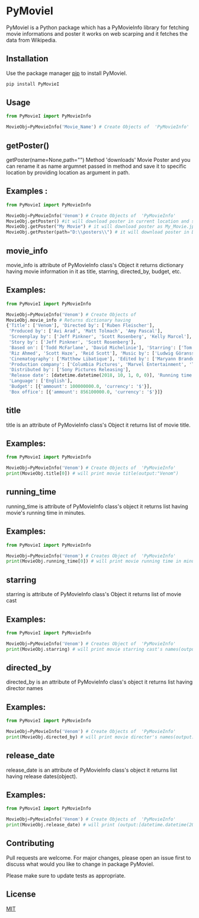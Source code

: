 # PyMovieI
PyMovieI is a Python package which has a PyMovieInfo library for fetching  movie informations and poster
it works on web scarping and it fetches the data from Wikipedia.
## Installation

Use the package manager [pip](https://pip.pypa.io/en/stable/) to install PyMovieI.

```bash
pip install PyMovieI
```

## Usage

```python
from PyMovieI import PyMovieInfo

MovieObj=PyMovieInfo('Movie_Name') # Create Objects of  'PyMovieInfo'

```


## getPoster() 
getPoster(name=None,path="") Method 'downloads' Movie Poster and you can rename it  as name argumnet passed in method and save it to specific location by providing location as argument in path. 

## Examples :

```python
from PyMovieI import PyMovieInfo

MovieObj=PyMovieInfo('Venom') # Create Objects of  'PyMovieInfo'
MovieObj.getPoster() #it will download poster in current location and save with the name available on wikipedida(from where data has been fecthed) 
MovieObj.getPoster("My Movie") # it will download poster as My_Movie.jpg or My_Movie.png 
MovieObj.getPoster(path="D:\\posters\\") # it will download poster in D drive posters directory

```


## movie_info 
movie_info is attribute of PyMovieInfo class's Object it returns dictionary having  movie information in it as title, starring, directed_by, budget, etc.
## Examples:
```python
from PyMovieI import PyMovieInfo

MovieObj=PyMovieInfo('Venom') # Create Objects of  
MovieObj.movie_info # Returns dictionary having 
{'Title': ['Venom'], 'Directed by': ['Ruben Fleischer'],
 'Produced by': ['Avi Arad', 'Matt Tolmach', 'Amy Pascal'], 
 'Screenplay by': ['Jeff Pinkner', 'Scott Rosenberg', 'Kelly Marcel'],
 'Story by': ['Jeff Pinkner', 'Scott Rosenberg'], 
 'Based on': ['Todd McFarlane', 'David Michelinie'], 'Starring': ['Tom Hardy', 'Michelle Williams', 
 'Riz Ahmed', 'Scott Haze', 'Reid Scott'], 'Music by': ['Ludwig Göransson'], 
 'Cinematography': ['Matthew Libatique'], 'Edited by': ['Maryann Brandon', 'Alan Baumgarten'],
 'Production company': ['Columbia Pictures', 'Marvel Entertainment', 'Tencent Pictures', 'Arad Productions', 'Matt Tolmach Productions', 'Pascal Pictures'],
 'Distributed by': ['Sony Pictures Releasing'], 
 'Release date': [datetime.datetime(2018, 10, 1, 0, 0)], 'Running time': [112], 'Country': ['United States'], 
 'Language': ['English'],
 'Budget': [{'ammount': 100000000.0, 'currency': '$'}], 
 'Box office': [{'ammount': 856100000.0, 'currency': '$'}]}
```
## title
title is an attribute of PyMovieInfo class's Object it returns list of movie title.

## Examples:

```python
from PyMovieI import PyMovieInfo

MovieObj=PyMovieInfo('Venom') # Create Objects of  'PyMovieInfo'
print(MovieObj.title[0]) # will print movie title(output:"Venom")

```

## running_time
running_time is attribute of PyMovieInfo class's object it returns list having movie's running time in minutes.

## Examples:

```python
from PyMovieI import PyMovieInfo

MovieObj=PyMovieInfo('Venom') # Creates Object of  'PyMovieInfo'
print(MovieObj.running_time[0]) # will print movie running time in minutes(output:"112")

```
## starring
starring is attribute of PyMovieInfo class's Object it returns list of movie cast

## Examples:

```python
from PyMovieI import PyMovieInfo

MovieObj=PyMovieInfo('Venom') # Creates Object of  'PyMovieInfo'
print(MovieObj.starring) # will print movie starring cast's names(output:['Tom Hardy', 'Michelle Williams', 'Riz Ahmed', 'Scott Haze', 'Reid Scott'])

```

## directed_by
directed_by is an attribute of PyMovieInfo class's object it returns list having director names

## Examples:

```python
from PyMovieI import PyMovieInfo

MovieObj=PyMovieInfo('Venom') # Create Objects of  'PyMovieInfo'
print(MovieObj.directed_by) # will print movie directer's names(output:['Ruben Fleischer'])

```

## release_date
release_date is an attribute of PyMovieInfo class's object it returns list having release dates(object).

## Examples:

```python
from PyMovieI import PyMovieInfo

MovieObj=PyMovieInfo('Venom') # Create Objects of  'PyMovieInfo'
print(MovieObj.release_date) # will print (output:[datetime.datetime(2018, 10, 1, 0, 0)])

```


## Contributing
Pull requests are welcome. For major changes, please open an issue first to discuss what would you like to change in package PyMovieI.

Please make sure to update tests as appropriate.

## License
[MIT](https://choosealicense.com/licenses/mit/)